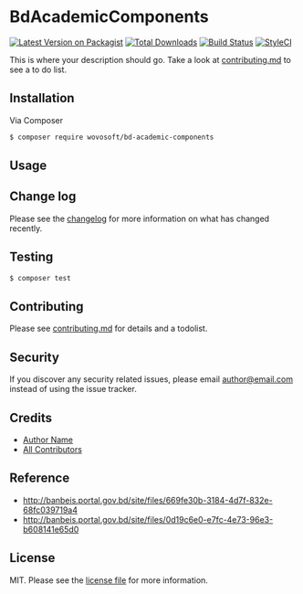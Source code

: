 # BdAcademicComponents

[![Latest Version on Packagist][ico-version]][link-packagist]
[![Total Downloads][ico-downloads]][link-downloads]
[![Build Status][ico-travis]][link-travis]
[![StyleCI][ico-styleci]][link-styleci]

This is where your description should go. Take a look at [contributing.md](contributing.md) to see a to do list.

## Installation

Via Composer

``` bash
$ composer require wovosoft/bd-academic-components
```

## Usage

## Change log

Please see the [changelog](changelog.md) for more information on what has changed recently.

## Testing

``` bash
$ composer test
```

## Contributing

Please see [contributing.md](contributing.md) for details and a todolist.

## Security

If you discover any security related issues, please email author@email.com instead of using the issue tracker.

## Credits

- [Author Name][link-author]
- [All Contributors][link-contributors]


## Reference

- http://banbeis.portal.gov.bd/site/files/669fe30b-3184-4d7f-832e-68fc039719a4
- http://banbeis.portal.gov.bd/site/files/0d19c6e0-e7fc-4e73-96e3-b608141e65d0

## License

MIT. Please see the [license file](license.md) for more information.

[ico-version]: https://img.shields.io/packagist/v/wovosoft/bd-academic-components.svg?style=flat-square
[ico-downloads]: https://img.shields.io/packagist/dt/wovosoft/bd-academic-components.svg?style=flat-square
[ico-travis]: https://img.shields.io/travis/wovosoft/bd-academic-components/master.svg?style=flat-square
[ico-styleci]: https://styleci.io/repos/12345678/shield

[link-packagist]: https://packagist.org/packages/wovosoft/bd-academic-components
[link-downloads]: https://packagist.org/packages/wovosoft/bd-academic-components
[link-travis]: https://travis-ci.org/wovosoft/bd-academic-components
[link-styleci]: https://styleci.io/repos/12345678
[link-author]: https://github.com/wovosoft
[link-contributors]: ../../contributors


